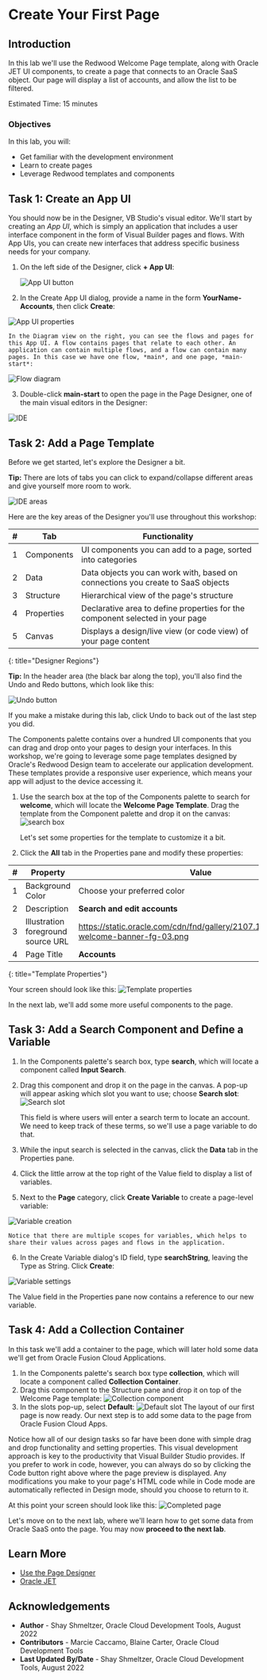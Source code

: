 # Create Your First Page

## Introduction

In this lab we'll use the Redwood Welcome Page template, along with Oracle JET UI components, to create a page that connects to an Oracle SaaS object.  Our page will display a list of accounts, and allow the list to be filtered.

Estimated Time: 15 minutes

### Objectives

In this lab, you will:
* Get familiar with the development environment
* Learn to create pages
* Leverage Redwood templates and components

## Task 1: Create an App UI

You should now be in the Designer, VB Studio's visual editor. We'll start by creating an *App UI*, which is simply an application that includes a user interface component in the form of Visual Builder pages and flows. With App UIs, you can create new interfaces that address specific business needs for your company.

1. On the left side of the Designer, click **+ App UI**:  

	![App UI button](images/results.png)


2. In the Create App UI dialog, provide a name in the form **YourName-Accounts**, then click **Create**:

  ![App UI properties](images/wssettings.png)

	In the Diagram view on the right, you can see the flows and pages for this App UI. A flow contains pages that relate to each other. An application can contain multiple flows, and a flow can contain many pages. In this case we have one flow, *main*, and one page, *main-start*:

  ![Flow diagram](images/appflow.png)

3. Double-click  **main-start** to open the page in the Page Designer, one of the main visual editors in the Designer:

  ![IDE](images/IDE.png)

## Task 2: Add a Page Template

Before we get started, let's explore the Designer a bit.

**Tip:** There are lots of tabs you can click to expand/collapse different areas and give yourself more room to work.

  ![IDE areas](images/IDE2.png)

Here are the key areas of the Designer you'll use throughout this workshop:

| # | Tab | Functionality |
| --- | --- | --- |
| 1 | Components | UI components you can add to a page, sorted into categories  |
| 2 | Data | Data objects you can work with, based on connections you create to SaaS objects |
| 3 | Structure | Hierarchical view of the page's structure  |
| 4 |Properties | Declarative area to define properties for the component selected in your page |
| 5 |Canvas | Displays a design/live view (or code view) of your page content |
{: title="Designer Regions"}

**Tip:** In the header area (the black bar along the top), you'll also find the Undo and Redo buttons, which look like this:

  ![Undo button](images/undo.png)

If you make a mistake during this lab, click Undo to back out of the last step you did.

The Components palette contains over a hundred UI components that you can drag and drop onto your pages to design your interfaces. In this workshop, we're going to leverage some page templates designed by Oracle's Redwood Design team to accelerate our application development. These templates provide a responsive user experience, which means your app will adjust to the device accessing it.

1. Use the search box at the top of the Components palette to search for **welcome**, which will locate the **Welcome Page Template**. Drag the template from the Component palette and drop it on the canvas:
  ![search box](images/welcome.png)

	Let's set some properties for the template to customize it a bit.

2. Click the **All** tab in the Properties pane and modify these properties:

| # | Property | Value |
| --- | --- | --- |
| 1 | Background Color | Choose your preferred color  |
| 2 | Description| **Search and edit accounts** |
| 3 | Illustration foreground source URL | https://static.oracle.com/cdn/fnd/gallery/2107.1.0/images/illust-welcome-banner-fg-03.png |
| 4 |Page Title | **Accounts** |
{: title="Template Properties"}

Your screen should look like this:
  ![Template properties](images/properties.png)

In the next lab, we'll add some more useful components to the page.

## Task 3: Add a Search Component and Define a Variable

1. In the Components palette's search box, type **search**, which will locate a component called **Input Search**.
2. Drag this component and drop it on the page in the canvas. A pop-up will appear asking which slot you want to use; choose **Search slot**:
  ![Search slot](images/slot.png)

	This field is where users will enter a search term to locate an account. We need to keep track of these terms, so we'll use a page variable to do that.

3. While the input search is selected in the canvas, click the **Data** tab in the Properties pane.

4. Click the little arrow at the top right of the Value field to display a list of variables.

5. Next to the **Page** category, click **Create Variable** to create a page-level variable:

  ![Variable creation](images/variable.png)

	Notice that there are multiple scopes for variables, which helps to share their values across pages and flows in the application.

6. In the Create Variable dialog's ID field, type **searchString**, leaving the Type as String. Click **Create**:

  ![Variable settings](images/variablesettings.png)

The Value field in the Properties pane now contains a reference to our new variable.

## Task 4: Add a Collection Container  

In this task we'll add a container to the page, which will later hold some data we'll get from Oracle Fusion Cloud Applications.

1. In the Components palette's search box type **collection**, which will locate a component called **Collection Container**.
2. Drag this component to the Structure pane and drop it on top of the Welcome Page template:
  ![Collection component](images/collection.png)
3. In the slots pop-up, select **Default**:
  ![Default slot](images/slot.png)
The layout of our first page is now ready.  Our next step is to add some data to the page from Oracle Fusion Cloud Apps.

Notice how all of our design tasks so far have been done with simple drag and drop functionality and setting properties. This visual development approach is key to the productivity that Visual Builder Studio provides. If you prefer to work in code, however, you can always do so by clicking the Code button right above where the page preview is displayed. Any modifications you make to your page's HTML code while in Code mode are automatically reflected in Design mode, should you choose to return to it.  

At this point your screen should look like this:
  ![Completed page](images/complete.png)

Let's move on to the next lab, where we'll learn how to get some data from Oracle SaaS onto the page.
You may now **proceed to the next lab**.

## Learn More

* [Use the Page Designer](https://docs.oracle.com/en/cloud/paas/visual-builder/visualbuilder-building-appui/get-started1.html#GUID-CC2B203D-51D3-4408-8D0B-4E26C86BCBC0)
* [Oracle JET](http://oracle.com/jet)

## Acknowledgements
* **Author** - Shay Shmeltzer, Oracle Cloud Development Tools, August 2022
* **Contributors** -  Marcie Caccamo, Blaine Carter, Oracle Cloud Development Tools
* **Last Updated By/Date** - Shay Shmeltzer, Oracle Cloud Development Tools, August 2022
